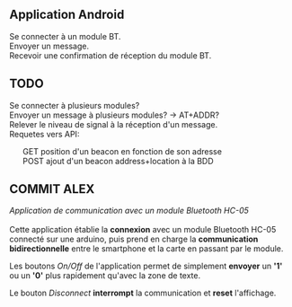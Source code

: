 ## Application Android
Se connecter à un module BT.</br>
Envoyer un message.</br>
Recevoir une confirmation de réception du module BT.</br>

## TODO
Se connecter à plusieurs modules?</br>
Envoyer un message à plusieurs modules? -> AT+ADDR?</br>
Relever le niveau de signal à la réception d'un message.</br>
Requetes vers API:
<ul> GET position d'un beacon en fonction de son adresse</br>
POST ajout d'un beacon address+location à la BDD</br></ul>

## COMMIT ALEX
_Application de communication avec un module Bluetooth HC-05_</br></br>
Cette application établie la **connexion** avec un module Bluetooth HC-05 connecté sur une arduino,
puis prend en charge la **communication bidirectionnelle** entre le smartphone et la carte en passant par le module.

Les boutons _On/Off_ de l'application permet de simplement **envoyer** un **'1'** ou un **'0'** plus rapidement qu'avec la zone de texte.

Le bouton _Disconnect_ **interrompt** la communication et **reset** l'affichage.
